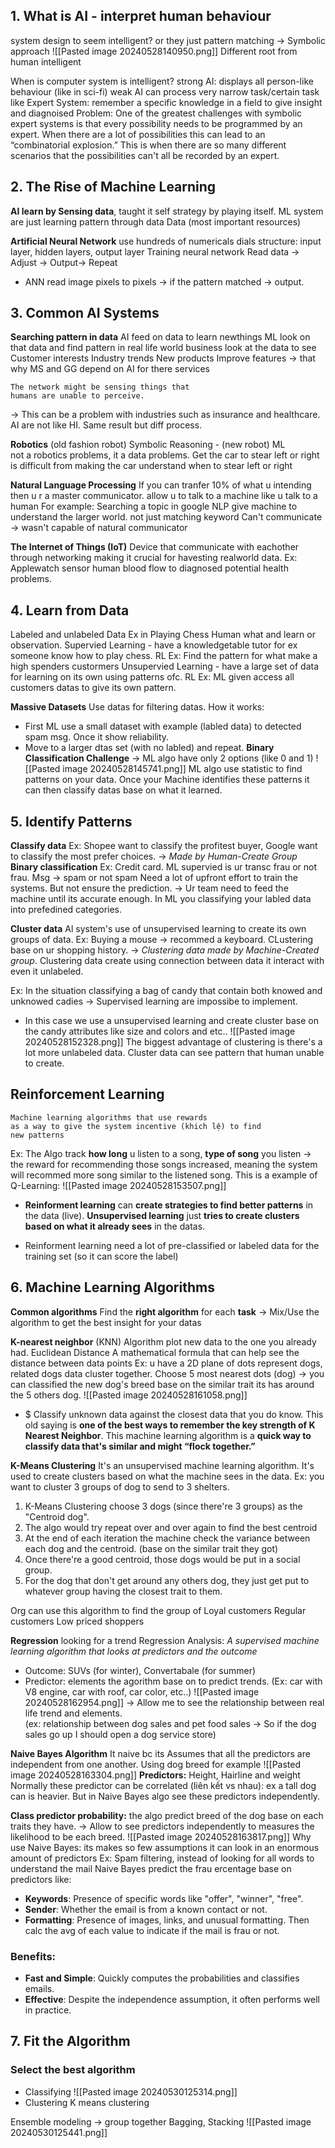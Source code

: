 ## 1. What is AI - interpret human behaviour
system design to seem intelligent?
		or they just pattern matching -> Symbolic approach
		![[Pasted image 20240528140950.png]]
	Different root from human intelligent

 When is computer system is intelligent?
	strong AI: 
		displays all person-like behaviour (like in sci-fi)
	weak AI
		can process very narrow task/certain task 
		like Expert System: remember a specific knowledge in a field to give insight and diagnoised
	Problem: One of the greatest challenges with symbolic expert systems is that every possibility needs to be programmed by an expert. When there are a lot of possibilities this can lead to an “combinatorial explosion.” This is when there are so many different scenarios that the possibilities can't all be recorded by an expert.

## 2. The Rise of Machine Learning
**AI learn by Sensing data**, taught it self strategy by playing itself.
ML system are just learning pattern through data
Data (most important resources)

**Artificial Neural Network**
	use hundreds of numericals dials
	structure: input layer,  hidden layers, output layer
Training neural network
Read data -> Adjust -> Output-> Repeat
+ ANN read image pixels to pixels -> if the pattern matched -> output.

## 3. Common AI Systems 
**Searching pattern in data**
AI feed on data to learn newthings
ML look on that data and find pattern
	in real life world business look at the data to see
		Customer interests
		Industry trends
		New products
		Improve features 
-> that why MS and GG depend on AI for there services

	The network might be sensing things that
	humans are unable to perceive.
-> This can be a problem with industries such as insurance and healthcare.
AI are not like HI. Same result but diff process.

**Robotics**
(old fashion robot) Symbolic Reasoning - (new robot) ML  
not a robotics problems, it a data problems.
	Get the car to stear left or right is difficult from making the car understand when to stear left or right

**Natural Language Processing**
	If you can tranfer 10% of what u intending then u r a master communicator.
 allow u to talk to a machine like u talk to a human
 For example: Searching a topic in google
	NLP give machine to understand the larger world. not just matching keyword
Can't communicate -> wasn't capable of natural communicator


**The Internet of Things (IoT)**
	Device that communicate with eachother through networking making it crucial for havesting realworld data. 
	Ex: Applewatch sensor human blood flow to diagnosed potential health problems.

## 4. Learn from Data
Labeled and unlabeled Data
Ex in Playing Chess
	Human what and learn or observation.
	Supervied Learning - have a knowledgetable tutor for ex someone know how to play chess.
		RL Ex: Find the pattern for what make a high spenders custormers
	Unsupervied Learning - have a large set of data for learning on its own using patterns ofc.
		  RL Ex: ML given access all customers datas to give its own pattern.

**Massive Datasets**
Use datas for filtering datas. 
How it works:
+ First ML use a small dataset with example (labled data) to detected spam msg. Once it show reliability.
+ Move to a larger dtas set (with no labled) and repeat. 
**Binary Classification Challenge** -> ML algo have only 2 options (like 0 and 1)
![[Pasted image 20240528145741.png]]
ML algo use statistic to find patterns on your data. Once your Machine identifies these patterns it can then classify datas base on what it learned.

## 5. Identify Patterns
**Classify data**
Ex: Shopee want to classify the profitest buyer, Google want to classify the most prefer choices.
-> *Made by Human-Create Group*
**Binary classification**
Ex: 
	Credit card. ML supervied is ur transc frau or not frau.
	Msg -> spam or not spam
	Need a lot of upfront effort to train the systems. But not ensure the prediction.
	->  Ur team need to feed the machine until its accurate enough.
In ML you classifying your labled data into prefedined categories.

**Cluster data**
	Al system's use of unsupervised learning to create its own groups of data.
	Ex: Buying a mouse -> recommed a keyboard.  CLustering base on ur shopping history.
-> *Clustering data made by Machine-Created group*. Clustering data create using connection between data it interact with even it unlabeled.

Ex: In the situation classifying a bag of candy that contain both knowed and unknowed cadies -> Supervised learning are impossibe to implement. 
+ In this case we use a unsupervised learning and create cluster base on the candy attributes like size and colors and etc..
![[Pasted image 20240528152328.png]]
The biggest advantage of clustering is there's a lot more unlabeled data. Cluster data can see pattern that human unable to create.

## Reinforcement Learning
	Machine learning algorithms that use rewards
	as a way to give the system incentive (khich lệ) to find
	new patterns
Ex: The Algo track **how long** u listen to a song, **type of song** you listen -> the reward for recommending those songs increased, meaning the system will recommed more song similar to the listened song. This is a example of Q-Learning:
![[Pasted image 20240528153507.png]]
+ **Reinforment learning** can **create strategies to find better patterns** in the data (live). **Unsupervised learning** just **tries to create clusters based on what it already sees** in the datas.
	
+ Reinforment learning need a lot of pre-classified or labeled data for the training set (so it can score the label)

## 6. Machine Learning Algorithms
**Common algorithms**
	Find the **right algorithm** for each **task**
-> Mix/Use the algorithm to get the best insight for your datas

**K-nearest neighbor** (KNN)
	Algorithm plot new data to the one you already had.
	Euclidean Distance
		A mathematical formula that can help see the
		distance between data points
	Ex: u have a 2D plane of dots represent dogs, related dogs data cluster together. Choose 5 most nearest dots (dog) -> you can classified the new dog's breed base on the similar trait its has around the 5 others dog.
		![[Pasted image 20240528161058.png]]
+ $ Classify unknown data against the closest data that you do know.
	This old saying is **one of the best ways to remember the key strength of K Nearest Neighbor**. This machine learning algorithm is a **quick way to classify data that's similar and might “flock together.”**



**K-Means Clustering**
	It's an unsupervised machine learning algorithm. It's used to create clusters based on what the machine sees in the data.
Ex: you want to cluster 3 groups of dog to send to 3 shelters.
1) K-Means Clustering choose 3 dogs (since there're 3 groups) as the "Centroid dog". 
2) The algo would try repeat over and over again to find the best centroid
3) At the end of each iteration the machine check the variance between each dog and the centroid. (base on the similar trait they got)
4) Once there're a good centroid, those dogs would be put in a social group. 
5) For the dog that don't get around any others dog, they just get put to whatever group having the closest trait to them.

Org can use this algorithm to find the group of
	Loyal customers
	Regular customers
	Low priced shoppers


**Regression**
	looking for a trend 
Regression Analysis: *A supervised machine learning algorithm*
*that looks at predictors and the outcome*
+ Outcome: SUVs (for winter), Convertabale (for summer) 
+ Predictor: elements the agorithm base on to predict trends. (Ex: car with V8 engine, car with roof, car color, etc..)
![[Pasted image 20240528162954.png]]
-> Allow me to see the relationship between real life trend and elements.  
(ex: relationship between dog sales and pet food sales -> So if the dog sales go up I should open a dog service store)


**Naive Bayes Algorithm**
	It naive bc its Assumes that all the predictors are
	independent from one another.
Using dog breed for example
![[Pasted image 20240528163304.png]]
**Predictors:** Height, Hairline and weight
Normally these predictor can be correlated (liên kết vs nhau): ex a tall dog can is heavier.
But in Naive Bayes algo see these predictors independently.

**Class predictor probability:** the algo predict breed of the dog base on each traits they have. 
-> Allow to see predictors independently to measures the likelihood to be each breed. 
![[Pasted image 20240528163817.png]]
Why use Naive Bayes: its makes so few assumptions it can look in an enormous amount of predictors 
	Ex: Spam filtering, instead of looking for all words to understand the mail Naive Bayes predict the frau ercentage base on predictors like:   
- **Keywords**: Presence of specific words like "offer", "winner", "free".
- **Sender**: Whether the email is from a known contact or not.
- **Formatting**: Presence of images, links, and unusual formatting.
Then calc the avg of each value to indicate if the mail is frau or not. 
### Benefits:
- **Fast and Simple**: Quickly computes the probabilities and classifies emails.
- **Effective**: Despite the independence assumption, it often performs well in practice.

## 7. Fit the Algorithm 
### Select the best algorithm
+ Classifying
	![[Pasted image 20240530125314.png]]
+ Clustering
	K means clustering

Ensemble modeling -> group together
Bagging, Stacking
![[Pasted image 20240530125441.png]]